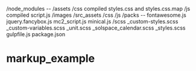 /node_modules
	--
/assets
	/css
		compiled styles.css and styles.css.map
	/js
		compiled script.js
	/images
	/src_assets
		/css
		/js
			/packs
				--
			fontawesome.js
			jquery.fancybox.js
			mc2_script.js
			minical.js
		/scss
			_custom-styles.scss
			_custom-variables.scss
			_unit.scss
			_solspace_calendar.scss
			_styles.scss
gulpfile.js
package.json

# markup_example
